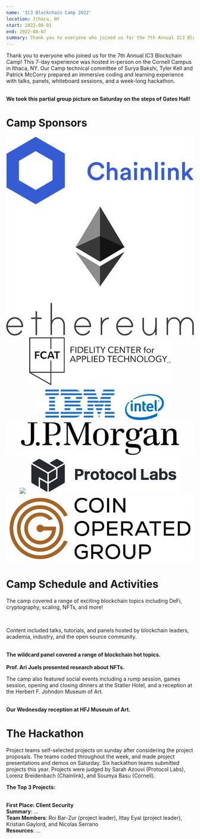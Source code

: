 ```yaml
---
name: 'IC3 Blockchain Camp 2022'
location: Ithaca, NY
start: 2022-08-01
end: 2022-08-07
summary: Thank you to everyone who joined us for the 7th Annual IC3 Blockchain Camp! This 7-day experience was hosted in-person on the Cornell Campus in Ithaca, NY. Our Camp technical committee of Surya Bakshi, Tyler Kell and Patrick McCorry prepared an immersive coding and learning experience with talks, panels, whiteboard sessions, and a week-long hackathon. 
---
```



Thank you to everyone who joined us for the 7th Annual IC3 Blockchain Camp! This 7-day experience was hosted in-person on the Cornell Campus in Ithaca, NY. Our Camp technical committee of Surya Bakshi, Tyler Kell and Patrick McCorry prepared an immersive coding and learning experience with talks, panels, whiteboard sessions, and a week-long hackathon. 

<div class="ui piled segment">
  <img class="ui centered image" src="../images/events/blockchain-camp-2022/Group.jpg" alt="" />
  <div class="ui bottom attached message">
    <strong>We took this partial group picture on Saturday on the steps of Gates Hall!
</strong><br>
  </div>    
</div>


# Camp Sponsors

<div class="ui small images" align="center">
	<img class="ui image" id="chainlink" src="images/events/blockchain-camp-2022/chainlink.png">
	<img class="ui image" id="ethereum" src="images/events/blockchain-camp-2022/ethereum.png">
	<img class="ui image" id="fidelity fcat" src="images/events/blockchain-camp-2022/FCAT logo.png">
 	<img class="ui image" id="ibm" src="images/events/blockchain-camp-2022/ibm.png">
 	<img class="ui image" style="height:70px !important;" id="intel" src="images/events/blockchain-camp-2022/intel.png">
 	<img class="ui image" id="jpm" src="images/events/blockchain-camp-2022/jpm.png">
	<img class="ui image" id="novi" src="images/events/blockchain-camp-2022/Meta.jpg">
	<img class="ui image" id="protocollabs" src="images/events/blockchain-camp-2022/protocol-labs.png">
	<img class="ui image" id="cog" src="images/events/blockchain-camp-2022/COG.png">
</div>

# Camp Schedule and Activities

The camp covered a range of exciting blockchain topics including DeFi, cryptography, scaling, NFTs, and more!

  <div class="ui center aligned basic segment">
    <div class="ui center image">
        <img class="ui image" src="../images/events/blockchain-camp-2022/BlockchainCamp2022Final.jpg" alt="" />
    </div>
  </div> 


Content included talks, tutorials, and panels hosted by blockchain leaders, academia, industry, and the open source community.

<div class="ui piled segment">
  <img class="ui centered image" src="../images/events/blockchain-camp-2022/Panel.jpg" alt="" />
  <div class="ui bottom centered attached message">
    <strong>The wildcard panel covered a range of blockchain hot topics.
</strong><br>
  </div>    
</div>


<div class="ui piled segment">
  <img class="ui centered image" src="../images/events/blockchain-camp-2022/Ari.jpg" alt="" />
  <div class="ui bottom centered attached message">
    <strong>Prof. Ari Juels presented research about NFTs.
</strong><br>
  </div>    
</div>


The camp also featured social events including a rump session, games session, opening and closing dinners at the Statler Hotel, and a reception at the Herbert F. Johndon Museum of Art.

<div class="ui piled segment">
  <img class="ui centered image" src="../images/events/blockchain-camp-2022/MuseumDinner.jpg" alt="" />
  <div class="ui bottom centered attached message">
    <strong>Our Wednesday reception at HFJ Museum of Art.
</strong><br>
  </div>    
</div>


# The Hackathon

Project teams self-selected projects on sunday after considering the project proposals. The teams coded throughout the week, and made project presentations and demos on Saturday. Six hackathon teams submitted projects this year. Projects were judged by Sarah Azouvi (Protocol Labs), Lorenz Breidenbach (Chainlink), and Soumya Basu (Cornell).

**The Top 3 Projects:**

<div class="ui pliled segment">
    <img class="ui centered image" src="../images/events/blockchain-camp-2022/Project1.jpg" alt="" />
    <div class="ui bottom attached message">
    <strong>First Place: Client Security</strong><br>
    <strong>Summary</strong>: ...<br>
    <strong>Team Members</strong>: Roi Bar-Zur (project leader), Ittay Eyal (project leader), Kristian Gaylord, and Nicolas Serrano<br>
    <strong>Resources</strong>: ...<br>    
    </div>
</div>
